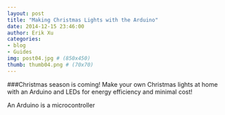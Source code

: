 ```yaml
---
layout: post
title: "Making Christmas Lights with the Arduino"
date: 2014-12-15 23:46:00
author: Erik Xu
categories: 
- blog
- Guides
img: post04.jpg # (850x450)
thumb: thumb04.png # (70x70)
---
```


###Christmas season is coming! Make your own Christmas lights at home with an Arduino and LEDs for energy efficiency and minimal cost!

An Arduino is a microcontroller 

<!--more-->